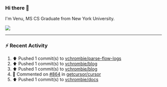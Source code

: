 ### Hi there 👋

I'm Venu, MS CS Graduate from New York University.


![](https://komarev.com/ghpvc/?username=vchrombie&label=👀)

---

### :zap: Recent Activity

<!--RECENT_ACTIVITY:start-->
1. ⬆️ Pushed 1 commit(s) to [vchrombie/parse-flow-logs](https://github.com/vchrombie/parse-flow-logs)<br>
2. ⬆️ Pushed 1 commit(s) to [vchrombie/blog](https://github.com/vchrombie/blog)<br>
3. ⬆️ Pushed 1 commit(s) to [vchrombie/blog](https://github.com/vchrombie/blog)<br>
4. 💬 Commented on [#864](https://github.com/getcursor/cursor/issues/864#issuecomment-2424066109) in [getcursor/cursor](https://github.com/getcursor/cursor)<br>
5. ⬆️ Pushed 1 commit(s) to [vchrombie/docs](https://github.com/vchrombie/docs)<br>
<!--RECENT_ACTIVITY:end-->

<!--
**vchrombie/vchrombie** is a ✨ _special_ ✨ repository because its `README.md` (this file) appears on your GitHub profile.

Here are some ideas to get you started:

- 🔭 I’m currently working on ...
- 🌱 I’m currently learning ...
- 👯 I’m looking to collaborate on ...
- 🤔 I’m looking for help with ...
- 💬 Ask me about ...
- 📫 How to reach me: ...
- 😄 Pronouns: ...
- ⚡ Fun fact: ...
-->
